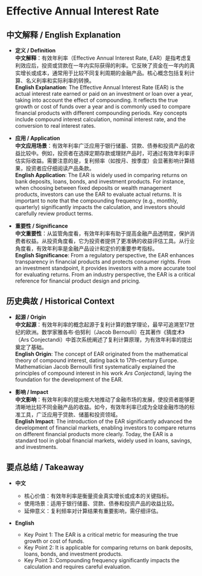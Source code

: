 # Effective Annual Interest Rate

## 中文解释 / English Explanation

* **定义 / Definition**  
  **中文解释**：有效年利率（Effective Annual Interest Rate, EAR）是指考虑复利效应后，投资或贷款在一年内实际获得的利率。它反映了资金在一年内的真实增长或成本，通常用于比较不同复利周期的金融产品。核心概念包括复利计算、名义利率和实际利率的转换。  
  **English Explanation**: The Effective Annual Interest Rate (EAR) is the actual interest rate earned or paid on an investment or loan over a year, taking into account the effect of compounding. It reflects the true growth or cost of funds over a year and is commonly used to compare financial products with different compounding periods. Key concepts include compound interest calculation, nominal interest rate, and the conversion to real interest rates.

* **应用 / Application**  
  **中文应用场景**：有效年利率广泛应用于银行储蓄、贷款、债券和投资产品的收益比较中。例如，投资者在选择定期存款或理财产品时，可通过有效年利率评估实际收益。需要注意的是，复利频率（如按月、按季度）会显著影响计算结果，投资者应仔细阅读产品条款。  
  **English Application**: The EAR is widely used in comparing returns on bank deposits, loans, bonds, and investment products. For instance, when choosing between fixed deposits or wealth management products, investors can use the EAR to evaluate actual returns. It is important to note that the compounding frequency (e.g., monthly, quarterly) significantly impacts the calculation, and investors should carefully review product terms.

* **重要性 / Significance**  
  **中文重要性**：从监管角度看，有效年利率有助于提高金融产品透明度，保护消费者权益。从投资角度看，它为投资者提供了更准确的收益评估工具。从行业角度看，有效年利率是金融产品设计和定价的重要参考指标。  
  **English Significance**: From a regulatory perspective, the EAR enhances transparency in financial products and protects consumer rights. From an investment standpoint, it provides investors with a more accurate tool for evaluating returns. From an industry perspective, the EAR is a critical reference for financial product design and pricing.

## 历史典故 / Historical Context

* **起源 / Origin**  
  **中文起源**：有效年利率的概念起源于复利计算的数学理论，最早可追溯至17世纪的欧洲。数学家雅各布·伯努利（Jacob Bernoulli）在其著作《猜度术》（Ars Conjectandi）中首次系统阐述了复利计算原理，为有效年利率的提出奠定了基础。  
  **English Origin**: The concept of EAR originated from the mathematical theory of compound interest, dating back to 17th-century Europe. Mathematician Jacob Bernoulli first systematically explained the principles of compound interest in his work *Ars Conjectandi*, laying the foundation for the development of the EAR.

* **影响 / Impact**  
  **中文影响**：有效年利率的提出极大地推动了金融市场的发展，使投资者能够更清晰地比较不同金融产品的收益。如今，有效年利率已成为全球金融市场的标准工具，广泛应用于贷款、储蓄和投资领域。  
  **English Impact**: The introduction of the EAR significantly advanced the development of financial markets, enabling investors to compare returns on different financial products more clearly. Today, the EAR is a standard tool in global financial markets, widely used in loans, savings, and investments.

## 要点总结 / Takeaway

* **中文**  
  - 核心价值：有效年利率是衡量资金真实增长或成本的关键指标。  
  - 使用场景：适用于银行储蓄、贷款、债券和投资产品的收益比较。  
  - 延伸意义：复利频率对计算结果有重要影响，需仔细评估。  

* **English**  
  - Key Point 1: The EAR is a critical metric for measuring the true growth or cost of funds.  
  - Key Point 2: It is applicable for comparing returns on bank deposits, loans, bonds, and investment products.  
  - Key Point 3: Compounding frequency significantly impacts the calculation and requires careful evaluation.